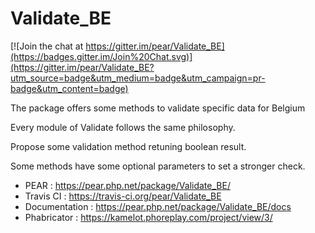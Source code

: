 # Validate_BE

[![Join the chat at https://gitter.im/pear/Validate_BE](https://badges.gitter.im/Join%20Chat.svg)](https://gitter.im/pear/Validate_BE?utm_source=badge&utm_medium=badge&utm_campaign=pr-badge&utm_content=badge)

The package offers some methods to validate specific data for Belgium

Every module of Validate follows the same philosophy. 

Propose some validation method retuning boolean result. 

Some methods have some optional parameters to set a stronger check.

* PEAR : https://pear.php.net/package/Validate_BE/
* Travis CI : https://travis-ci.org/pear/Validate_BE
* Documentation  : https://pear.php.net/package/Validate_BE/docs
* Phabricator : https://kamelot.phoreplay.com/project/view/3/
